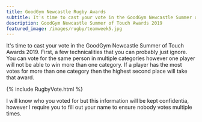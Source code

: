 ```yaml
---
title: GoodGym Newcastle Rugby Awards
subtitle: It's time to cast your vote in the GoodGym Newcastle Summer of Touch Awards 2019.
description: GoodGym Newcastle Summer of Touch Awards 2019
featured_image: /images/rugby/teamweek5.jpg
---
```


It's time to cast your vote in the GoodGym Newcastle Summer of Touch Awards 2019. First, a few technicalities that you can probably just ignore. You can vote for the same person in multiple categories however one player will not be able to win more than one category. If a player has the most votes for more than one category then the highest second place will take that award. 

{% include RugbyVote.html %}

I will know who you voted for but this information will be kept confidentia, however I require you to fill out your name to ensure nobody votes multiple times. 